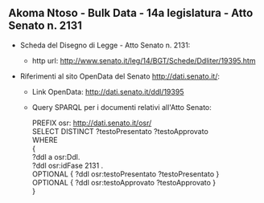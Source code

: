 ## Akoma Ntoso - Bulk Data - 14a legislatura - Atto Senato n. 2131 ##

* Scheda del Disegno di Legge - Atto Senato n. 2131:
	* http url: http://www.senato.it/leg/14/BGT/Schede/Ddliter/19395.htm

* Riferimenti al sito OpenData del Senato http://dati.senato.it/:
	* Link OpenData: http://dati.senato.it/ddl/19395
	* Query SPARQL per i documenti relativi all'Atto Senato:

        PREFIX osr: <http://dati.senato.it/osr/>  
		SELECT DISTINCT ?testoPresentato ?testoApprovato  
		WHERE  
		{  
		    ?ddl a osr:Ddl.  
		    ?ddl osr:idFase 2131 .  
		    OPTIONAL { ?ddl osr:testoPresentato ?testoPresentato }  
		    OPTIONAL { ?ddl osr:testoApprovato ?testoApprovato }  
		}
		
